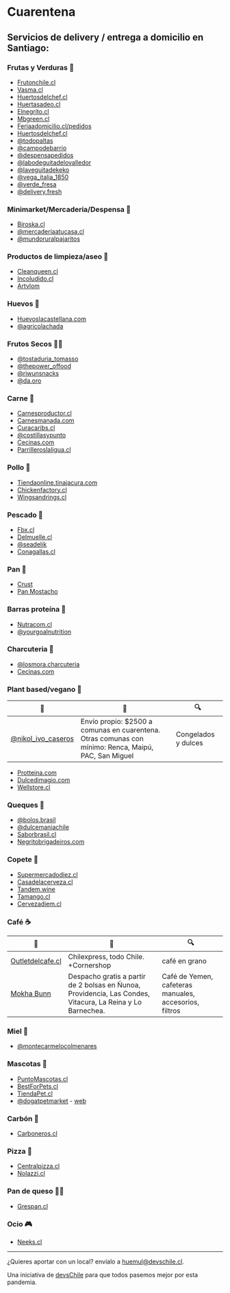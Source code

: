 # Cuarentena

## Servicios de delivery / entrega a domicilio en Santiago:

### Frutas y Verduras 🥒

* [Frutonchile.cl](https://frutonchile.cl)
* [Vasma.cl](https://vasma.cl)
* [Huertosdelchef.cl](https://huertosdelchef.cl)
* [Huertasadeo.cl](https://huertasadeo.cl)
* [Elnegrito.cl](https://elnegrito.cl)
* [Mbgreen.cl](https://mbgreen.cl)
* [Feriaadomicilio.cl/pedidos](https://feriaadomicilio.cl/pedidos)
* [Huertosdelchef.cl](https://huertosdelchef.cl)
* [@todopaltas](https://www.instagram.com/todopaltas)
* [@campodebarrio](https://www.instagram.com/campodebarrio/)
* [@despensapedidos](https://www.instagram.com/despensapedidos/)
* [@labodeguitadelovalledor](https://www.instagram.com/labodeguitadelovalledor/)
* [@laveguitadekeko](https://www.instagram.com/laveguitadekeko/)
* [@vega_italia_1850](https://www.instagram.com/vega_italia_1850/)
* [@verde_fresa](https://www.instagram.com/verde_fresa/)
* [@delivery.fresh](https://instagram.com/delivery.fresh)

### Minimarket/Mercaderia/Despensa 🛒

* [Biroska.cl](https://www.biroska.cl/)
* [@mercaderiaatucasa.cl](https://instagram.com/mercaderiaatucasa.cl)
* [@mundoruralpajaritos](https://www.instagram.com/mundoruralpajaritos/)

### Productos de limpieza/aseo 🛀

* [Cleanqueen.cl](https://cleanqueen.cl)
* [Incoludido.cl](https://incoludido.cl)
* [Artvlom](https://www.instagram.com/artvlom/)

### Huevos 🥚

* [Huevoslacastellana.com](https://huevoslacastellana.com)
* [@agricolachada](https://www.instagram.com/agricolachada)

### Frutos Secos 🥜🌰

* [@tostaduria_tomasso](https://www.instagram.com/tostaduria_tomasso)
* [@thepower_offood](https://instagram.com/thepower_offood)
* [@riwunsnacks](https://instagram.com/riwunsnacks)
* [@da.oro](https://instagram.com/da.oro)

### Carne 🍖

* [Carnesproductor.cl](https://carnesproductor.cl)
* [Carnesmanada.com](https://carnesmanada.com)
* [Curacaribs.cl](https://curacaribs.cl)
* [@costillasypunto](https://www.instagram.com/costillasypunto)
* [Cecinas.com](https://www.cecinas.com)
* [Parrilleroslaligua.cl](https://parrilleroslaligua.cl/)

### Pollo 🍖

* [Tiendaonline.tinajacura.com](https://tiendaonline.tinajacura.com)
* [Chickenfactory.cl](https://www.chickenfactory.cl/)
* [Wingsandrings.cl](https://www.wingsandrings.cl/)

### Pescado 🐠

* [Fbx.cl](https://fbx.cl)
* [Delmuelle.cl](https://delmuelle.cl)
* [@seadelik](https://www.instagram.com/seadelik)
* [Conagallas.cl](https://conagallas.cl)

### Pan 🍞

* [Crust](https://www.instagram.com/crust_scl)
* [Pan Mostacho](https://www.tienda.panmostacho.cl/pedir)

### Barras proteína 🍫

* [Nutracom.cl](https://nutracom.cl)
* [@yourgoalnutrition](https://www.instagram.com/yourgoalnutrition)

### Charcuteria 🥓

* [@losmora.charcuteria](https://www.instagram.com/losmora.charcuteria)
* [Cecinas.com](https://www.cecinas.com)

### Plant based/vegano 🥦

| 📝 | 🚚 | 🔍 |
| ---|---|---|
| [@nikol_ivo_caseros](https://www.instagram.com/nikol_ivo_caseros/) | Envío propio: $2500 a comunas en cuarentena. Otras comunas con mínimo: Renca, Maipú, PAC, San Miguel| Congelados y dulces |

* [Protteina.com](https://protteina.com)
* [Dulcedimagio.com](https://dulcedimagio.com/)
* [Wellstore.cl](https://wellstore.cl/)

### Queques 🍰

* [@bolos.brasil](https://www.instagram.com/bolos.brasil)
* [@dulcemaniachile](https://www.instagram.com/dulcemaniachile)
* [Saborbrasil.cl](https://saborbrasil.cl/)
* [Negritobrigadeiros.com](www.negritobrigadeiros.com)

### Copete 🥂

* [Supermercadodiez.cl](https://supermercadodiez.cl)
* [Casadelacerveza.cl](https://casadelacerveza.cl)
* [Tandem.wine](https://tandem.wine)
* [Tamango.cl](https://tamango.cl/shop/)
* [Cervezadiem.cl](https://www.cervezadiem.cl/)

### Café ☕️

| 📝 | 🚚 | 🔍 |
|---|---|---|
| [Outletdelcafe.cl](https://outletdelcafe.cl) | Chilexpress, todo Chile. +Cornershop | café en grano |
| [Mokha Bunn](https://www.instagram.com/mokhabunn/) | Despacho gratis a partir de 2 bolsas en Ñunoa, Providencia, Las Condes, Vitacura, La Reina y Lo Barnechea. | Café de Yemen, cafeteras manuales, accesorios, filtros |
### Miel 🍜

* [@montecarmelocolmenares](https://www.instagram.com/montecarmelocolmenares)

### Mascotas 🐶

* [PuntoMascotas.cl](https://www.puntomascotas.cl/)
* [BestForPets.cl](https://bestforpets.cl/tienda/)
* [TiendaPet.cl](https://www.tiendapet.cl/)
* [@dogatpetmarket](https://www.instagram.com/dogatpetmarket) - [web](https://www.dogat.cl)

### Carbón 🥩

* [Carboneros.cl](https://carboneros.cl)

### Pizza 🍕

* [Centralpizza.cl](https://www.centralpizza.cl/)
* [Nolazzi.cl](https://www.nolazzi.cl/)

### Pan de queso 🥞🧀

* [Grespan.cl](https://www.grespan.cl/)

### Ocio 🎮

* [Neeks.cl](https://neeks.cl/)

---

¿Quieres aportar con un local? envíalo a huemul@devschile.cl.

Una iniciativa de [devsChile](https://www.devschile.cl) para que todos pasemos mejor por esta pandemia.
